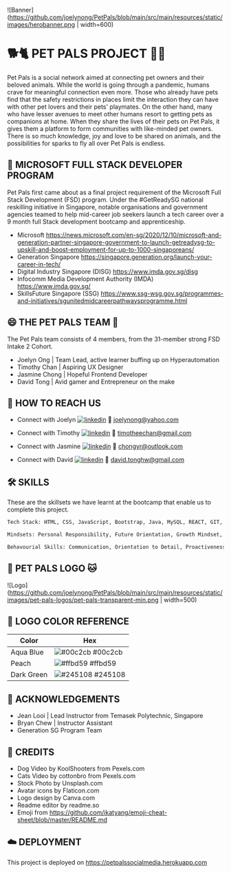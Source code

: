 ![Banner](https://github.com/joelynong/PetPals/blob/main/src/main/resources/static/images/herobanner.png | width=600)

# 🐕🐈 PET PALS PROJECT 🐇🐢

Pet Pals is a social network aimed at connecting pet owners and their beloved animals. While the world is going through a pandemic, humans crave for meaningful connection 
even more. Those who already have pets find that the safety restrictions in places limit the interaction they can have with other pet lovers and their pets' playmates. On the 
other hand, many who have lesser avenues to meet other humans resort to getting pets as companions at home. When they share the lives of their pets on Pet Pals, it gives them a platform to form communities with like-minded pet owners. There is so much knowledge,
joy and love to be shared on animals, and the possibilities for sparks to fly all over Pet Pals is endless. 

## 🚀 MICROSOFT FULL STACK DEVELOPER PROGRAM

Pet Pals first came about as a final project requirement of the Microsoft Full Stack Development (FSD) program. Under the #GetReadySG national reskilling initiative in Singapore, notable organisations and government agencies teamed to help mid-career job seekers launch a tech career over a 9 month full Stack development bootcamp and apprenticeship.

- Microsoft https://news.microsoft.com/en-sg/2020/12/10/microsoft-and-generation-partner-singapore-government-to-launch-getreadysg-to-upskill-and-boost-employment-for-up-to-1000-singaporeans/
- Generation Singapore https://singapore.generation.org/launch-your-career-in-tech/
- Digital Industry Singapore (DISG) https://www.imda.gov.sg/disg 
- Infocomm Media Development Authority (IMDA) https://www.imda.gov.sg/
- SkillsFuture Singapore (SSG) https://www.ssg-wsg.gov.sg/programmes-and-initiatives/sgunitedmidcareerpathwaysprogramme.html

## 😄 THE PET PALS TEAM 👋

The Pet Pals team consists of 4 members, from the 31-member strong FSD Intake 2 Cohort.

- Joelyn Ong | Team Lead, active learner buffing up on Hyperautomation 
- Timothy Chan | Aspiring UX Designer
- Jasmine Chong | Hopeful Frontend Developer
- David Tong | Avid gamer and Entrepreneur on the make


## 🔗 HOW TO REACH US

- Connect with Joelyn [![linkedin](https://img.shields.io/badge/linkedin-0A66C2?style=for-the-badge&logo=linkedin&logoColor=white)](https://www.linkedin.com/in/joelynong)
  📧 joelynong@yahoo.com
  
- Connect with Timothy [![linkedin](https://img.shields.io/badge/linkedin-0A66C2?style=for-the-badge&logo=linkedin&logoColor=white)](https://linkedin.com/in/timothy-chan-guo-liang)
  📧 timotheechan@gmail.com
  
- Connect with Jasmine [![linkedin](https://img.shields.io/badge/linkedin-0A66C2?style=for-the-badge&logo=linkedin&logoColor=white)](https://www.linkedin.com/in/jascyr)
  📧 chongyr@outlook.com
  
- Connect with David [![linkedin](https://img.shields.io/badge/linkedin-0A66C2?style=for-the-badge&logo=linkedin&logoColor=white)](https://www.linkedin.com/in/david-in-tech)
  📧 david.tonghw@gmail.com


## 🛠 SKILLS

These are the skillsets we have learnt at the bootcamp that enable us to complete this project.
```bash
Tech Stack: HTML, CSS, JavaScript, Bootstrap, Java, MySQL, REACT, GIT, Agile SCRUM Methodology
````
```bash
Mindsets: Personal Responsibility, Future Orientation, Growth Mindset, Persistence
````
```bash
Behavourial Skills: Communication, Orientation to Detail, Proactiveness, Teamwork
````

## 🐶 PET PALS LOGO 🐱

![Logo](https://github.com/joelynong/PetPals/blob/main/src/main/resources/static/images/pet-pals-logos/pet-pals-transparent-min.png | width=500)

    
## 🎨 LOGO COLOR REFERENCE

| Color             | Hex                                                              |
| ----------------- | -----------------------------------------------------------------|
| Aqua Blue         | ![#00c2cb](https://via.placeholder.com/10/00c2cb?text=+) #00c2cb |
| Peach             | ![#ffbd59](https://via.placeholder.com/10/ffbd59?text=+) #ffbd59 |
| Dark Green        | ![#245108](https://via.placeholder.com/10/245108?text=+) #245108 |


## 🥇 ACKNOWLEDGEMENTS

 - Jean Looi | Lead Instructor from Temasek Polytechnic, Singapore
 - Bryan Chew | Instructor Assistant
 - Generation SG Program Team
 

## 🥈 CREDITS

- Dog Video by KoolShooters from Pexels.com
- Cats Video by cottonbro from Pexels.com
- Stock Photo by Unsplash.com
- Avatar icons by Flaticon.com
- Logo design by Canva.com
- Readme editor by readme.so
- Emoji from https://github.com/ikatyang/emoji-cheat-sheet/blob/master/README.md

## ☁️ DEPLOYMENT

This project is deployed on https://petpalssocialmedia.herokuapp.com


  